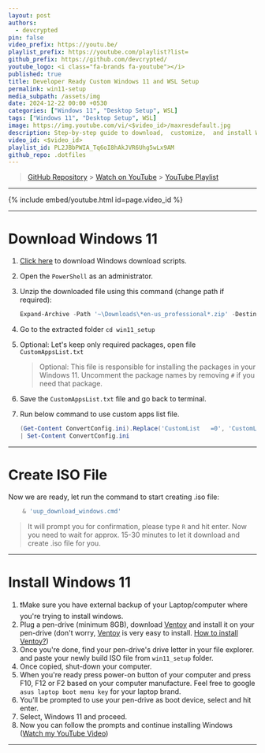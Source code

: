 ```yaml
---
layout: post
authors:
  - devcrypted
pin: false
video_prefix: https://youtu.be/
playlist_prefix: https://youtube.com/playlist?list=
github_prefix: https://github.com/devcrypted/
youtube_logo: <i class="fa-brands fa-youtube"></i>
published: true
title: Developer Ready Custom Windows 11 and WSL Setup
permalink: win11-setup
media_subpath: /assets/img
date: 2024-12-22 00:00 +0530
categories: ["Windows 11", "Desktop Setup", WSL]
tags: ["Windows 11", "Desktop Setup", WSL]
image: https://img.youtube.com/vi/<$video_id>/maxresdefault.jpg
description: Step-by-step guide to download,  customize,  and install Windows 11. Includes script links,  PowerShell commands,  and bootable USB creation using Ventoy. Watch the video for detailed instructions!
video_id: <$video_id>
playlist_id: PL2JBbPWIA_Tq6oI8hAkJVR6Uhg5wLx9AM
github_repo: .dotfiles
---
```


> [GitHub Repository]({{page.github_prefix}}{{page.github_repo}}) > [Watch on YouTube]({{page.video_prefix}}{{page.video_id}}) > [YouTube Playlist]({{page.playlist_prefix}}{{page.playlist_id}})

---

{% include embed/youtube.html id=page.video_id %}

---

# Download Windows 11

1. [Click here](https://uupdump.net/get.php?id=ad27e52b-9e18-408a-9df2-8688e5273fbf&pack=en-us&edition=professional) to download Windows download scripts.
2. Open the `PowerShell` as an administrator.
3. Unzip the downloaded file using this command (change path if required):

   ```powershell
   Expand-Archive -Path '~\Downloads\*en-us_professional*.zip' -DestinationPath 'win11_setup'
   ```

4. Go to the extracted folder `cd win11_setup`
5. Optional: Let's keep only required packages, open file `CustomAppsList.txt`
   > Optional: This file is responsible for installing the packages in your Windows 11. Uncomment the package names by removing `#` if you need that package.
6. Save the `CustomAppsList.txt` file and go back to terminal.
7. Run below command to use custom apps list file.

   ```powershell
   (Get-Content ConvertConfig.ini).Replace('CustomList   =0', 'CustomList   =1') `
   | Set-Content ConvertConfig.ini
   ```

---

# Create ISO File

Now we are ready, let run the command to start creating .iso file:

```powershell
    & 'uup_download_windows.cmd'
```

> It will prompt you for confirmation, please type `R` and hit enter. Now you need to wait for approx. 15-30 minutes to let it download and create .iso file for you.

---

# Install Windows 11

1. ❗Make sure you have external backup of your Laptop/computer where you're trying to install windows.
2. Plug a pen-drive (minimum 8GB), download [Ventoy](https://www.ventoy.net/en/download.html) and install it on your pen-drive (don't worry, [Ventoy](https://www.ventoy.net/en/download.html) is very easy to install. [How to install Ventoy?](https://www.ventoy.net/en/doc_start.html))
3. Once you're done, find your pen-drive's drive letter in your file explorer. and paste your newly build ISO file from `win11_setup` folder.
4. Once copied, shut-down your computer.
5. When you're ready press power-on button of your computer and press F10, F12 or F2 based on your computer manufacture. Feel free to google `asus laptop boot menu key` for your laptop brand.
6. You'll be prompted to use your pen-drive as boot device, select and hit enter.
7. Select, Windows 11 and proceed.
8. Now you can follow the prompts and continue installing Windows ([Watch my YouTube Video]({{page.video_prefix}}{{page.video_id}}))

---
